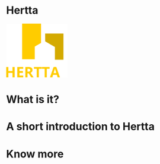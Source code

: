 # Hertta

<p align="left" width="100%">
    <img width="33%" src="assets/Hertta_logo.svg"> 
</p>

# What is it?

# A short introduction to Hertta

# Know more
